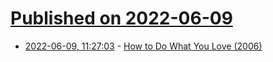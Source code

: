 # [Published on 2022-06-09](index.md)

* [2022-06-09, 11:27:03](https://news.ycombinator.com/item?id=31679876) - [How to Do What You Love (2006)](http://www.paulgraham.com/love.html)
